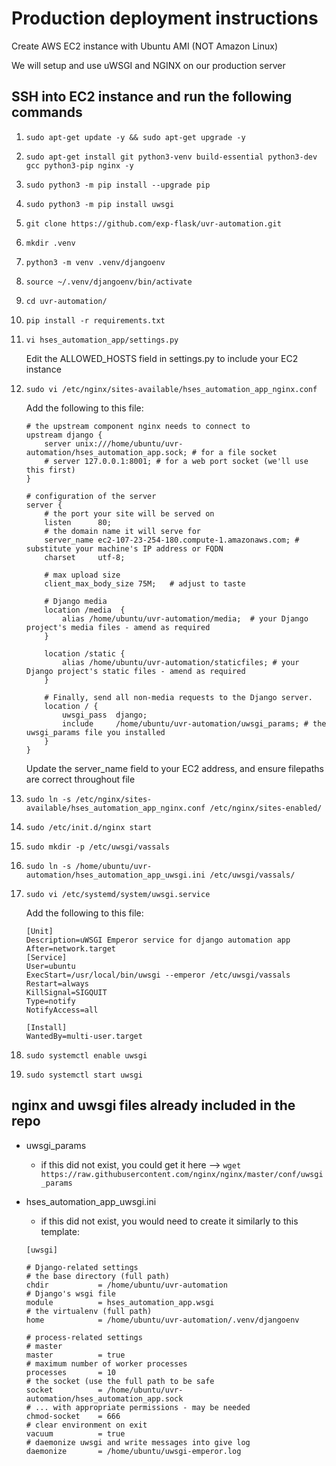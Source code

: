 # Production deployment instructions
Create AWS EC2 instance with Ubuntu AMI (NOT Amazon Linux)

We will setup and use uWSGI and NGINX on our production server

## SSH into EC2 instance and run the following commands

1. `sudo apt-get update -y && sudo apt-get upgrade -y`
1. `sudo apt-get install git python3-venv build-essential python3-dev gcc python3-pip nginx -y`
1. `sudo python3 -m pip install --upgrade pip`
1. `sudo python3 -m pip install uwsgi`
1. `git clone https://github.com/exp-flask/uvr-automation.git`

1. `mkdir .venv`
1. `python3 -m venv .venv/djangoenv`
1. `source ~/.venv/djangoenv/bin/activate`

1. `cd uvr-automation/`
1. `pip install -r requirements.txt`
1. `vi hses_automation_app/settings.py`

    Edit the ALLOWED_HOSTS field in settings.py to include your EC2 instance

1. `sudo vi /etc/nginx/sites-available/hses_automation_app_nginx.conf`

    Add the following to this file:
    ```
    # the upstream component nginx needs to connect to
    upstream django {
        server unix:///home/ubuntu/uvr-automation/hses_automation_app.sock; # for a file socket
        # server 127.0.0.1:8001; # for a web port socket (we'll use this first)
    }

    # configuration of the server
    server {
        # the port your site will be served on
        listen      80;
        # the domain name it will serve for
        server_name ec2-107-23-254-180.compute-1.amazonaws.com; # substitute your machine's IP address or FQDN
        charset     utf-8;

        # max upload size
        client_max_body_size 75M;   # adjust to taste

        # Django media
        location /media  {
            alias /home/ubuntu/uvr-automation/media;  # your Django project's media files - amend as required
        }

        location /static {
            alias /home/ubuntu/uvr-automation/staticfiles; # your Django project's static files - amend as required
        }

        # Finally, send all non-media requests to the Django server.
        location / {
            uwsgi_pass  django;
            include     /home/ubuntu/uvr-automation/uwsgi_params; # the uwsgi_params file you installed
        }
    }
    ```
    Update the server_name field to your EC2 address, and ensure filepaths are correct throughout file
1. `sudo ln -s /etc/nginx/sites-available/hses_automation_app_nginx.conf /etc/nginx/sites-enabled/`
1. `sudo /etc/init.d/nginx start`

1. `sudo mkdir -p /etc/uwsgi/vassals`
1. `sudo ln -s /home/ubuntu/uvr-automation/hses_automation_app_uwsgi.ini /etc/uwsgi/vassals/`

1. `sudo vi /etc/systemd/system/uwsgi.service`

    Add the following to this file:
    ```
    [Unit]
    Description=uWSGI Emperor service for django automation app
    After=network.target
    [Service]
    User=ubuntu
    ExecStart=/usr/local/bin/uwsgi --emperor /etc/uwsgi/vassals
    Restart=always
    KillSignal=SIGQUIT
    Type=notify
    NotifyAccess=all

    [Install]
    WantedBy=multi-user.target
    ```
1. `sudo systemctl enable uwsgi`
1. `sudo systemctl start uwsgi`

## nginx and uwsgi files already included in the repo
- uwsgi_params
    - if this did not exist, you could get it here --> `wget https://raw.githubusercontent.com/nginx/nginx/master/conf/uwsgi_params`
- hses_automation_app_uwsgi.ini

    - if this did not exist, you would need to create it similarly to this template:
    ```
    [uwsgi]

    # Django-related settings
    # the base directory (full path)
    chdir           = /home/ubuntu/uvr-automation
    # Django's wsgi file
    module          = hses_automation_app.wsgi
    # the virtualenv (full path)
    home            = /home/ubuntu/uvr-automation/.venv/djangoenv

    # process-related settings
    # master
    master          = true
    # maximum number of worker processes
    processes       = 10
    # the socket (use the full path to be safe
    socket          = /home/ubuntu/uvr-automation/hses_automation_app.sock
    # ... with appropriate permissions - may be needed
    chmod-socket    = 666
    # clear environment on exit
    vacuum          = true
    # daemonize uwsgi and write messages into give log
    daemonize       = /home/ubuntu/uwsgi-emperor.log
    ```
